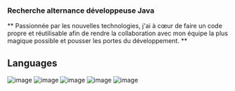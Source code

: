 ### Recherche alternance développeuse Java
** Passionnée par les nouvelles technologies, j'ai à cœur de faire un code propre et
réutilisable afin de rendre la collaboration avec mon équipe la plus magique
possible et pousser les portes du développement. **
## Languages
![image](https://github.com/hadhoudda/hadhoudda/assets/120031404/f87cf3cb-8c33-47d3-87ba-04970cc32f4a)
![image](https://github.com/hadhoudda/hadhoudda/assets/120031404/88fe75da-9614-42ee-921e-55ce23ff1e18)
![image](https://github.com/hadhoudda/hadhoudda/assets/120031404/0b3eea76-2385-443a-89b8-3198309aa02c)
![image](https://github.com/hadhoudda/hadhoudda/assets/120031404/cb6078b5-1d9b-453d-9792-9bf4513bc734)
![image](https://github.com/hadhoudda/hadhoudda/assets/120031404/51862370-67b4-4a1a-9a4f-2e94c64daef8)








<!--
**hadhoudda/hadhoudda** is a ✨ _special_ ✨ repository because its `README.md` (this file) appears on your GitHub profile.

Here are some ideas to get you started:

- 🔭 I’m currently working on ...
- 🌱 I’m currently learning ...
- 👯 I’m looking to collaborate on ...
- 🤔 I’m looking for help with ...
- 💬 Ask me about ...
- 📫 How to reach me: ...
- 😄 Pronouns: ...
- ⚡ Fun fact: ...
-->
